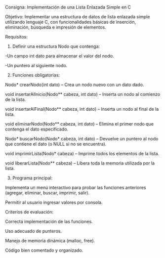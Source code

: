 Consigna: Implementación de una Lista Enlazada Simple en C

Objetivo:
Implementar una estructura de datos de lista enlazada simple utilizando lenguaje C, con funcionalidades básicas de inserción, eliminación, búsqueda e impresión de elementos.

Requisitos:

1) Definir una estructura Nodo que contenga:

-Un campo int dato para almacenar el valor del nodo.

-Un puntero al siguiente nodo.

2) Funciones obligatorias:

Nodo* crearNodo(int dato) – Crea un nodo nuevo con un dato dado.

void insertarAlInicio(Nodo** cabeza, int dato) – Inserta un nodo al comienzo de la lista.

void insertarAlFinal(Nodo** cabeza, int dato) – Inserta un nodo al final de la lista.

void eliminarNodo(Nodo** cabeza, int dato) – Elimina el primer nodo que contenga el dato especificado.

Nodo* buscarNodo(Nodo* cabeza, int dato) – Devuelve un puntero al nodo que contiene el dato (o NULL si no se encuentra).

void imprimirLista(Nodo* cabeza) – Imprime todos los elementos de la lista.

void liberarLista(Nodo** cabeza) – Libera toda la memoria utilizada por la lista.

3) Programa principal:

Implementa un menú interactivo para probar las funciones anteriores (agregar, eliminar, buscar, imprimir, salir).

Permitir al usuario ingresar valores por consola.

Criterios de evaluación:

Correcta implementación de las funciones.

Uso adecuado de punteros.

Manejo de memoria dinámica (malloc, free).

Código bien comentado y organizado.
